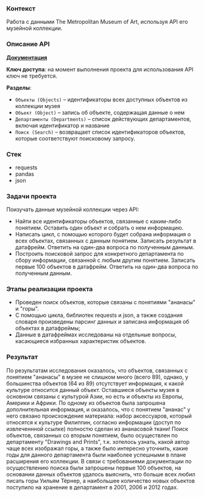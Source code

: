 ### Контекст
Работа с данными The Metropolitan Museum of Art, используя API его музейной коллекции.

### Описание API
**[Документация](https://metmuseum.github.io)**

**Ключ доступа**: на момент выполнения проекта для использования API ключ не требуется.

**Pазделы**:
   - `Объекты (Objects)` – идентификаторы всех доступных объектов из коллекции музея
   - `Объект (Object)` – запись об объекте, содержащая данные о нем
   - `Департаменты (Departments)` – список действующих департаментов, включая идентификатор и название
   - `Поиск (Search)` – возвращает список идентификаторов объектов, которые соответствуют поисковому запросу.

### Стек
 - requests
 - pandas
 - json

### Задачи проекта
Поизучать данные музейной коллекции через API:
  - Найти все идентификаторы объектов, связанные с каким-либо понятием. Оставить один объект и собрать о нем информацию.
  - Написать цикл, с помощью которого будет собрана информация о всех объектах, связанных с данным понятием. Записать результат в датафрейм. Ответить на один-два вопроса по полученным данным.
  - Построить поисковой запрос для конкретного департамента по сбору информации, связанной с любым другим понятием. Записать первые 100 объектов в датафрейм. Ответить на один-два вопроса по полученным данным.

### Этапы реализации проекта
 - Проведен поиск объектов, которые связаны с понятиями "ананасы" и "горы".
 - С помощью цикла, библиотек requests и json, а также создания словаря произведены парсинг данных и записана информация об объектах в датафреймы;
 - Данные в датафреймах исследованы на отдельные вопросы, касающиеся избранных характеристик объектов.

### Результат
По результатам исследования оказалось, что объектов, связанных с понятием "ананасы" в музее не слишком много (всего 89), однако, у большинства объектов (64 из 89) отсутствует информация, к какой культуре относится данный объект. Оставшиеся объекты музея в основном связаны с культурой Азии, но есть и объекты из Европы, Америки и Африки. По одному из объектов была запрошена дополнительная информация, и оказалось, что с понятием "ананас" у него связано происхождение материала: набор аксессуаров, который относятся к культуре Филиппин, согласно информации (доступ по извлеченнной ссылке) полностю сделан из ананасовой ткани! 
Поиск объектов, связанных со вторым понятием, было осуществлен по департаменту "Drawings and Prints", т.к. хотелось узнать, какой автор чаще всех изображал горы, а также было интересно уточнить, какие годы для данного департамента были наиболее успешными в плане расширения его коллекции. В связи с требованиями документации по осуществлению поиска были запрошены первые 100 объектов, на основании данных объектов  удалось выяснить, что больше всех любил писать горы Уильям Тёрнер, а наибольшее количество новых объектов поступило на хранение в департамент в 2001, 2006 и 2012 годах. 
